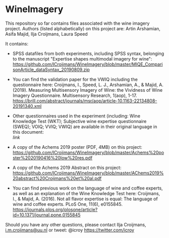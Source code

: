 # WineImagery

This repository so far contains files associated with the wine imagery project. Authors (listed alphabetically) on this project are: 
Artin Arshamian, Asifa Majid, Ilja Croijmans, Laura Speed

It contains: 
- SPSS datafiles from both experiments, including SPSS syntax, belonging to the manuscript "Expertise shapes multimodal imagery for wine": 
https://github.com/ICroijmans/WineImagery/blob/master/MIQE_ComparisonArticle_dataSyntax_20190809.zip
- You can find the validation paper for the VWIQ including the questionnaire here: 
Croijmans, I., Speed, L. J., Arshamian, A., & Majid, A. (2019). Measuring Multisensory Imagery of Wine: the Vividness of Wine Imagery Questionnaire. Multisensory Research, 1(aop), 1-17. https://brill.com/abstract/journals/msr/aop/article-10.1163-22134808-20191340.xml 
- Other questionnaires used in the experiment (including: Wine Knowledge Test (WKT); Subjective wine expertise questionnaire (SWEQ); VOIQ; VVIQ; VWIQ) are available in their original language in this document:  
*link*





- A copy of the Achems 2019 poster (PDF, 4MB) on this project: https://github.com/ICroijmans/WineImagery/blob/master/Achems%20poster%2020190416%20low%20res.pdf
- A copy of the Achems 2019 Abstract on this project: https://github.com/ICroijmans/WineImagery/blob/master/AChems2019%20abstract%20Croijmans%20et%20al.pdf

- You can find previous work on the language of wine and coffee experts, as well as an explanation of the Wine Knowledge Test here: 
Croijmans, I., & Majid, A. (2016). Not all flavor expertise is equal: The language of wine and coffee experts. PLoS One, 11(6), e0155845. https://journals.plos.org/plosone/article?id=10.1371/journal.pone.0155845

Should you have any other questions, please contact Ilja Croijmans, i.m.croijmans@uu.nl or tweet: @icroy https://twitter.com/icroy
